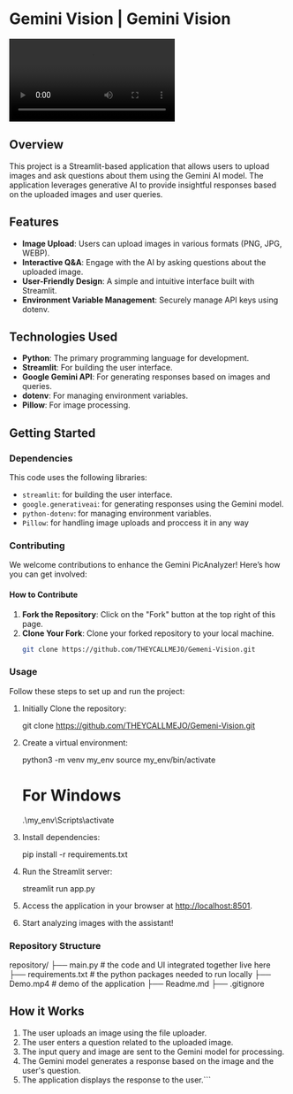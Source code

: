 # Gemini Vision | Gemini Vision

![App's Demo](https://raw.githubusercontent.com/THEYCALLMEJO/Gemeni-Vision/master/Demo.mp4)

## Overview 

This project is a Streamlit-based application that allows users to upload images and ask questions about them using the Gemini AI model. The application leverages generative AI to provide insightful responses based on the uploaded images and user queries.

## Features
- **Image Upload**: Users can upload images in various formats (PNG, JPG, WEBP).
- **Interactive Q&A**: Engage with the AI by asking questions about the uploaded image.
- **User-Friendly Design**: A simple and intuitive interface built with Streamlit.
- **Environment Variable Management**: Securely manage API keys using dotenv.

## Technologies Used
- **Python**: The primary programming language for development.
- **Streamlit**: For building the user interface.
- **Google Gemini API**: For generating responses based on images and queries.
- **dotenv**: For managing environment variables.
- **Pillow**: For image processing.

## Getting Started

### Dependencies

This code uses the following libraries:

- `streamlit`: for building the user interface.
- `google.generativeai`: for generating responses using the Gemini model.
- `python-dotenv`: for managing environment variables.
- `Pillow`: for handling image uploads and proccess it in any way

### Contributing

We welcome contributions to enhance the Gemini PicAnalyzer! Here’s how you can get involved:

#### How to Contribute
1. **Fork the Repository**: Click on the "Fork" button at the top right of this page.
2. **Clone Your Fork**: Clone your forked repository to your local machine.
   ```bash
   git clone https://github.com/THEYCALLMEJO/Gemeni-Vision.git

### Usage

Follow these steps to set up and run the project:
1. Initially Clone the repository:
   
   git clone https://github.com/THEYCALLMEJO/Gemeni-Vision.git
   

2. Create a virtual environment:
   
   python3 -m venv my_env
   source my_env/bin/activate 
   # For Windows
   .\my_env\Scripts\activate 
   

3. Install dependencies:
   
   pip install -r requirements.txt
   

4. Run the Streamlit server:
   
   streamlit run app.py
   

5. Access the application in your browser at [http://localhost:8501](http://localhost:8501).

6. Start analyzing images with the assistant!

### Repository Structure
repository/
├── main.py                       # the code and UI integrated together live here
├── requirements.txt             # the python packages needed to run locally
├── Demo.mp4              # demo of the application
├── Readme.md
├── .gitignore

## How it Works
1. The user uploads an image using the file uploader.
2. The user enters a question related to the uploaded image.
3. The input query and image are sent to the Gemini model for processing.
4. The Gemini model generates a response based on the image and the user's question.
5. The application displays the response to the user.```
